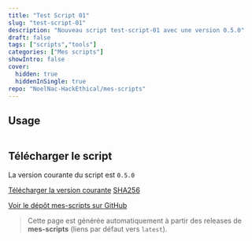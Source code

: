 ```yaml
---
title: "Test Script 01"
slug: "test-script-01"
description: "Nouveau script test-script-01 avec une version 0.5.0"
draft: false
tags: ["scripts","tools"]
categories: ["Mes scripts"]
showIntro: false
cover:
  hidden: true
  hiddenInSingle: true
repo: "NoelNac-HackEthical/mes-scripts"
---
```


## Usage

```

```

## Télécharger le script

<p class="version-line">
  La version courante du script est <code>0.5.0</code>
</p>

<div class="dl-row">
  <a href="https://github.com/NoelNac-HackEthical/mes-scripts/releases/latest/download/test-script-01" class="he-btn he-btn--neutral">Télécharger la version courante</a>
  <a href="https://github.com/NoelNac-HackEthical/mes-scripts/releases/latest/download/test-script-01.sha256" class="he-btn he-btn--sm he-btn--neutral">SHA256</a>
</div>

<p><a href="https://github.com/NoelNac-HackEthical/mes-scripts">Voir le dépôt mes-scripts sur GitHub</a></p>

> Cette page est générée automatiquement à partir des releases de **mes-scripts** (liens par défaut vers `latest`).
